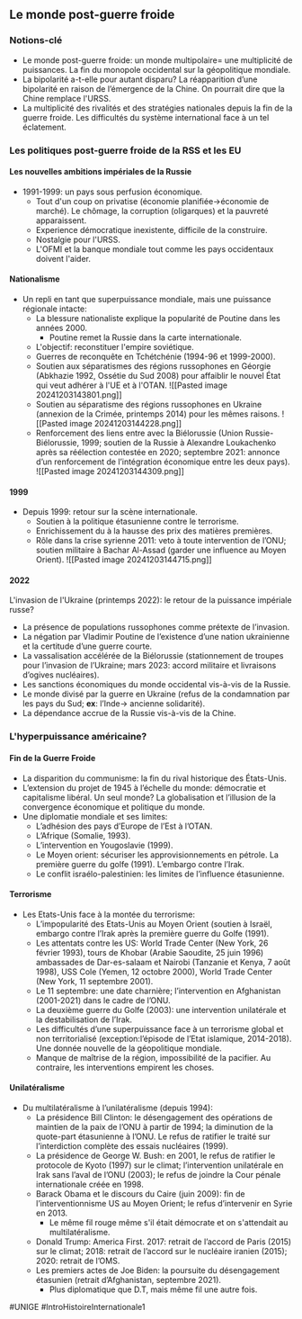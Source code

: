 ## Le monde post-guerre froide
### Notions-clé
- Le monde post-guerre froide: un monde multipolaire= une multiplicité de puissances. La fin du monopole occidental sur la géopolitique mondiale.
- La bipolarité a-t-elle pour autant disparu? La réapparition d’une bipolarité en raison de l’émergence de la Chine. On pourrait dire que la Chine remplace l'URSS.
- La multiplicité des rivalités et des stratégies nationales depuis la fin de la guerre froide. Les difficultés du système international face à un tel éclatement.
### Les politiques post-guerre froide de la RSS et les EU
#### Les nouvelles ambitions impériales de la Russie
- 1991-1999: un pays sous perfusion économique.
	- Tout d'un coup on privatise (économie planifiée->économie de marché). Le chômage, la corruption (oligarques) et la pauvreté apparaissent.
	- Experience démocratique inexistente, difficile de la construire.
	- Nostalgie pour l'URSS.
	- L'OFMI et la banque mondiale tout comme les pays occidentaux doivent l'aider.
#### Nationalisme
- Un repli en tant que superpuissance mondiale, mais une puissance régionale intacte:
	- La blessure nationaliste explique la popularité de Poutine dans les années 2000. 
		- Poutine remet la Russie dans la carte internationale.
	- L'objectif: reconstituer l'empire soviétique.
	- Guerres de reconquête en Tchétchénie (1994-96 et 1999-2000).
	- Soutien aux séparatismes des régions russophones en Géorgie (Abkhazie 1992, Ossétie du Sud 2008) pour affaiblir le nouvel État qui veut adhérer à l'UE et à l'OTAN.
		![[Pasted image 20241203143801.png]]
	- Soutien au séparatisme des régions russophones en Ukraine (annexion de la Crimée, printemps 2014) pour les mêmes raisons.
		![[Pasted image 20241203144228.png]]
	- Renforcement des liens entre avec la Biélorussie (Union Russie-Biélorussie, 1999; soutien de la Russie à Alexandre Loukachenko après sa réélection contestée en 2020; septembre 2021: annonce d’un renforcement de l’intégration économique entre les deux pays).
		![[Pasted image 20241203144309.png]]
#### 1999
- Depuis 1999: retour sur la scène internationale.
	- Soutien à la politique étasunienne contre le terrorisme.
	- Enrichissement du à la hausse des prix des matières premières.
	- Rôle dans la crise syrienne 2011: veto à toute intervention de l’ONU; soutien militaire à Bachar Al-Assad (garder une influence au Moyen Orient).
		![[Pasted image 20241203144715.png]]
#### 2022
L'invasion de l'Ukraine (printemps 2022): le retour de la puissance impériale russe?
- La présence de populations russophones comme prétexte de l’invasion.
- La négation par Vladimir Poutine de l’existence d’une nation ukrainienne et la certitude d’une guerre courte.
- La vassalisation accélérée de la Biélorussie (stationnement de troupes pour l’invasion de l’Ukraine; mars 2023: accord militaire et livraisons d’ogives nucléaires).
- Les sanctions économiques du monde occidental vis-à-vis de la Russie.
- Le monde divisé par la guerre en Ukraine (refus de la condamnation par les pays du Sud; **ex**: l’Inde-> ancienne solidarité).
- La dépendance accrue de la Russie vis-à-vis de la Chine.
### L'hyperpuissance américaine?
#### Fin de la Guerre Froide
- La disparition du communisme: la fin du rival historique des États-Unis.
- L’extension du projet de 1945 à l’échelle du monde: démocratie et capitalisme libéral. Un seul monde? La globalisation et l’illusion de la convergence économique et politique du monde.
- Une diplomatie mondiale et ses limites:
	- L’adhésion des pays d’Europe de l’Est à l’OTAN.
	- L’Afrique (Somalie, 1993).
	- L’intervention en Yougoslavie (1999).
	- Le Moyen orient: sécuriser les approvisionnements en pétrole. La première guerre du golfe (1991). L’embargo contre l’Irak.
	- Le conflit israélo-palestinien: les limites de l’influence étasunienne.
#### Terrorisme
- Les Etats-Unis face à la montée du terrorisme:
	- L’impopularité des Etats-Unis au Moyen Orient (soutien à Israël, embargo contre l’Irak après la première guerre du Golfe (1991).
	- Les attentats contre les US: World Trade Center (New York, 26 février 1993), tours de Khobar (Arabie Saoudite, 25 juin 1996) ambassades de Dar-es-salaam et Nairobi (Tanzanie et Kenya, 7 août 1998), USS Cole (Yemen, 12 octobre 2000), World Trade Center (New York, 11 septembre 2001).
	- Le 11 septembre: une date charnière; l’intervention en Afghanistan (2001-2021) dans le cadre de l’ONU.
	- La deuxième guerre du Golfe (2003): une intervention unilatérale et la destabilisation de l’Irak.
	- Les difficultés d’une superpuissance face à un terrorisme global et non territorialisé (exception:l’épisode de l’Etat islamique, 2014-2018). Une donnée nouvelle de la géopolitique mondiale.
	- Manque de maîtrise de la région, impossibilité de la pacifier. Au contraire, les interventions empirent les choses.
#### Unilatéralisme
- Du multilatéralisme à l’unilatéralisme (depuis 1994):
	- La présidence Bill Clinton: le désengagement des opérations de maintien de la paix de l’ONU à partir de 1994; la diminution de la quote-part étasunienne à l’ONU. Le refus de ratifier le traité sur l’interdiction complète des essais nucléaires (1999).
	- La présidence de George W. Bush: en 2001, le refus de ratifier le protocole de Kyoto (1997) sur le climat; l’intervention unilatérale en Irak sans l’aval de l’ONU (2003); le refus de joindre la Cour pénale internationale créée en 1998.
	- Barack Obama et le discours du Caire (juin 2009): fin de l’interventionnisme US au Moyen Orient; le refus d’intervenir en Syrie en 2013.
		- Le même fil rouge même s'il était démocrate et on s'attendait au multilatéralisme.
	- Donald Trump: America First. 2017: retrait de l’accord de Paris (2015) sur le climat; 2018: retrait de l’accord sur le nucléaire iranien (2015); 2020: retrait de l’OMS.
	- Les premiers actes de Joe Biden: la poursuite du désengagement étasunien (retrait d’Afghanistan, septembre 2021).
		- Plus diplomatique que D.T, mais même fil une autre fois.

#UNIGE #IntroHistoireInternationale1 